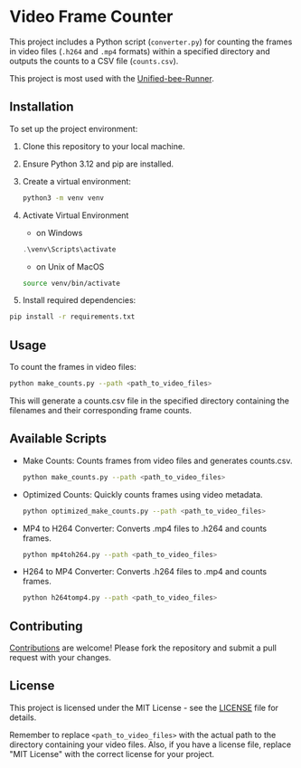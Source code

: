 # Video Frame Counter
 
This project includes a Python script (`converter.py`) for counting the frames in video files (`.h264` and `.mp4` formats) within a specified directory and outputs the counts to a CSV file (`counts.csv`).

This project is most used with the [Unified-bee-Runner](https://github.com/Elias2660/Unified-bee-Runner).

## Installation

To set up the project environment:

1. Clone this repository to your local machine.
2. Ensure Python 3.12 and pip are installed.
3. Create a virtual environment:

   ```sh
   python3 -m venv venv
   ```

4. Activate Virtual Environment 
    - on Windows

    ```powershell
    .\venv\Scripts\activate
    ```

    - on Unix of MacOS

    ```sh
    source venv/bin/activate
    ```

5. Install required dependencies: 

```sh
pip install -r requirements.txt
```

## Usage
To count the frames in video files:

```sh
python make_counts.py --path <path_to_video_files>
```

This will generate a counts.csv file in the specified directory containing the filenames and their corresponding frame counts.

## Available Scripts

- Make Counts: Counts frames from video files and generates counts.csv.
  ```sh
  python make_counts.py --path <path_to_video_files>
  ```
- Optimized Counts: Quickly counts frames using video metadata.
  ```sh
  python optimized_make_counts.py --path <path_to_video_files>
  ```
- MP4 to H264 Converter: Converts .mp4 files to .h264 and counts frames.
  ```sh
  python mp4toh264.py --path <path_to_video_files>
  ```
- H264 to MP4 Converter: Converts .h264 files to .mp4 and counts frames.
  ```sh
  python h264tomp4.py --path <path_to_video_files>
  ```

## Contributing

[Contributions](Contributing.md) are welcome! Please fork the repository and submit a pull request with your changes.

## License
This project is licensed under the MIT License - see the [LICENSE](LICENSE) file for details.

Remember to replace `<path_to_video_files>` with the actual path to the directory containing your video files. Also, if you have a license file, replace "MIT License" with the correct license for your project.
